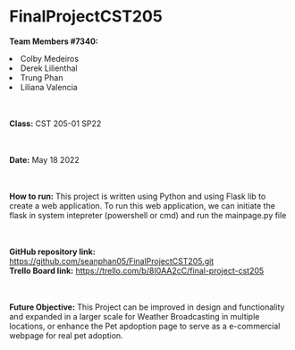 # FinalProjectCST205

<b>Team Members #7340:</b>
<li>Colby Medeiros</li>
<li>Derek Lilienthal</li>
<li>Trung Phan</li>
<li>Liliana Valencia</li> 

<br><br>
<b>Class:</b> CST 205-01 SP22

<br><br>
<b>Date:</b> May 18 2022

<br><br>
<b>How to run:</b>
This project is written using Python and using Flask lib to create a web application.
To run this web application, we can initiate the flask in system intepreter (powershell or cmd) and run the mainpage.py file

<br><br>
<b>GitHub repository link:</b> https://github.com/seanphan05/FinalProjectCST205.git
<br>
<b>Trello Board link:</b> https://trello.com/b/8I0AA2cC/final-project-cst205

<br><br>
<b>Future Objective:</b>
This Project can be improved in design and functionality and expanded in a larger scale for Weather Broadcasting in multiple locations, or enhance the Pet apdoption page to serve as a e-commercial webpage for real pet adoption.
